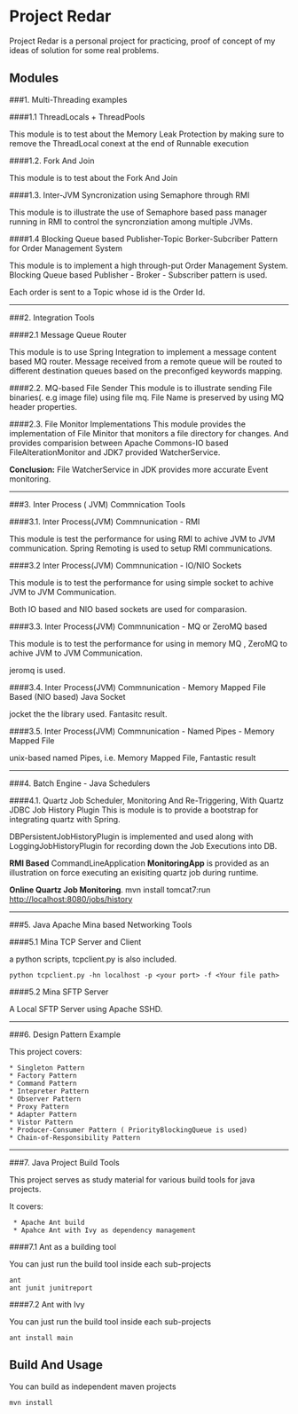 Project Redar
==============
Project Redar is a personal project for practicing, proof of concept of my ideas of solution for some real problems.

Modules
--------

###1. Multi-Threading examples

####1.1 ThreadLocals + ThreadPools

This module is to test about the Memory Leak Protection by making sure to remove the ThreadLocal conext at the end of
Runnable execution

####1.2. Fork And Join

This module is to test about the Fork And Join

####1.3. Inter-JVM Syncronization using Semaphore through RMI

This module is to illustrate the use of  Semaphore based pass manager running in RMI to control the syncronziation among multiple JVMs.

####1.4 Blocking Queue based Publisher-Topic Borker-Subcriber Pattern for Order Management System

This module is to implement a high through-put Order Management System. Blocking Queue based Publisher - Broker - Subscriber pattern is used.

Each order is sent to a Topic whose id is the Order Id.

_____________________________________________________________



###2. Integration Tools

####2.1 Message Queue Router

This module is to use Spring Integration to implement a message content based MQ router. Message received from a remote queue
will be routed to different destination queues based on the preconfiged keywords mapping.



####2.2. MQ-based File Sender
This module is to illustrate sending File binaries(. e.g image file) using file mq. File Name is preserved by using MQ header properties.

####2.3. File Monitor Implementations
This module provides the implementation of File Minitor that monitors a file directory for changes. And provides
comparision between Apache Commons-IO based FileAlterationMonitor and JDK7 provided WatcherService.

**Conclusion:** File WatcherService in JDK provides more accurate Event monitoring.


____________________________________________________________________________


###3. Inter Process ( JVM) Commnication Tools

####3.1. Inter Process(JVM) Commnunication - RMI

This module is test the performance for using RMI to achive JVM to JVM communication. Spring Remoting is used to setup
RMI communications.

####3.2 Inter Process(JVM) Commnunication - IO/NIO Sockets

This module is to test the performance for using simple socket to achive JVM to JVM Communication.

Both IO based and NIO based sockets are used for comparasion.


####3.3. Inter Process(JVM) Commnunication - MQ or ZeroMQ based

This module is to test the performance for using in memory MQ , ZeroMQ to achive JVM to JVM Communication.

jeromq is used.

####3.4. Inter Process(JVM) Commnunication - Memory Mapped File Based (NIO based) Java Socket

jocket the the library used. Fantasitc result.

####3.5. Inter Process(JVM) Commnunication - Named Pipes - Memory Mapped File

unix-based named Pipes, i.e. Memory Mapped File, Fantastic result


________________________________________________________________________


###4. Batch Engine - Java Schedulers

####4.1. Quartz Job Scheduler, Monitoring And Re-Triggering, With Quartz JDBC Job History Plugin
This is module is to provide a bootstrap for integrating quartz with Spring.

DBPersistentJobHistoryPlugin is implemented and used along with LoggingJobHistoryPlugin for recording down the Job Executions into DB.

**RMI Based** CommandLineApplication **MonitoringApp** is provided as an illustration on force executing an exisiting quartz job during runtime.

**Online Quartz Job Monitoring**.
mvn install tomcat7:run
[http://localhost:8080/jobs/history](http://localhost:8080/jobs/history)

____________________________________________________________________________

###5. Java Apache Mina based Networking Tools

####5.1 Mina TCP Server and Client

a python scripts, tcpclient.py is also included.

    python tcpclient.py -hn localhost -p <your port> -f <Your file path>


####5.2 Mina SFTP Server

A Local SFTP Server using Apache SSHD.

__________________________________________________________________________

###6. Design Pattern Example

This project covers:

    * Singleton Pattern
    * Factory Pattern
    * Command Pattern
    * Intepreter Pattern
    * Observer Pattern
    * Proxy Pattern
    * Adapter Pattern
    * Vistor Pattern
    * Producer-Consumer Pattern ( PriorityBlockingQueue is used)
    * Chain-of-Responsibility Pattern


-------------------------------------------------------------------------
###7. Java Project Build Tools

This project serves as study material for various build tools for java projects.

It covers:

     * Apache Ant build
     * Apahce Ant with Ivy as dependency management


####7.1 Ant as a building tool

You can just run the build tool inside each sub-projects

    ant
    ant junit junitreport

####7.2 Ant with Ivy

You can just run the build tool inside each sub-projects

    ant install main


Build And Usage
----------------

You can build as independent maven projects

    mvn install